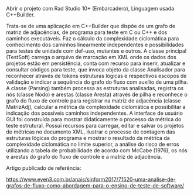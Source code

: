 Abrir o projeto com Rad Studio 10+ (Embarcadero), Linguagem usada C++Builder.

Trata-se de uma aplicação em C++Builder que dispõe de um grafo de matriz de adjacências, de programa para teste em C ou C++ e dos caminhos executáveis. Faz o cálculo da complexidade ciclomática para conhecimento dos caminhos linearmente independentes e possibilidades para testes de unidade com def-uso, mutantes e outros. A classe principal (TestSoft) carrega o arquivo de marcação em XML onde os dados dos projetos estão em persistência, conta com recurso para inserir, atualizar e consultar códigos para teste, que invoca objeto da classe Analisador para reconhecer através de tokens estruturas lógicas e respectivos escopos de validação e indicar a sequência do grafo do fluxo com auxílio de uma pilha. A classe (Parsing) também processa as estruturas analisadas, registra os nós (classe Nodo) e arestas (classe Aresta) através de pilha e reconhece o grafo do fluxo de controle para registrar na matriz de adjacência (classe MatrizAdj), calcular a métrica da complexidade ciclomática e possibilitar a indicação dos possíveis caminhos independentes. A interface de usuário GUI foi construída para mostrar didaticamente o processo da métrica do teste estrutural. Possui recursos para carregar, editar e salvar os projetos de métricas no documento XML, ilustrar o processo de contagem das estruturas lógicas do programa e mostrar o resultado da métrica da complexidade ciclomática no limite superior, a análise do risco de erros utilizando a tabela de probabilidade de acordo com McCabe (1976), os nós e arestas do grafo do fluxo de controle e a matriz de adjacência.

Artigo publicado de referência:

https://www.even3.com.br/anais/sinform2017/71520-uma-analise-de-grafos-de-fluxo-como-abordagem-para-o-ensino-de-teste-de-software/

